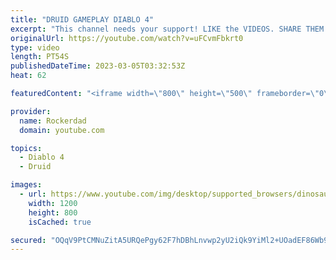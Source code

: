 ```yaml
---
title: "DRUID GAMEPLAY DIABLO 4"
excerpt: "This channel needs your support! LIKE the VIDEOS. SHARE THEM. SUBSCRIBE. COMMENT! Join our Discord Server!"
originalUrl: https://youtube.com/watch?v=uFCvmFbkrt0
type: video
length: PT54S
publishedDateTime: 2023-03-05T03:32:53Z
heat: 62

featuredContent: "<iframe width=\"800\" height=\"500\" frameborder=\"0\" src=\"https://www.youtube.com/embed/uFCvmFbkrt0\" allow=\"accelerometer; autoplay; encrypted-media; gyroscope; picture-in-picture\" allowfullscreen></iframe>"

provider:
  name: Rockerdad
  domain: youtube.com

topics:
  - Diablo 4
  - Druid

images:
  - url: https://www.youtube.com/img/desktop/supported_browsers/dinosaur.png
    width: 1200
    height: 800
    isCached: true

secured: "OQqV9PtCMNuZitA5URQePgy62F7hDBhLnvwp2yU2iQk9YiMl2+UOadEF86Wb9Ytgts6bMjuX+V9DRSpvp5Jo2JP8qdwnsgyz3WRPJfL8dQlZvJqGbEMPXS9JJx1pN0HYNRRnqnZMumxAWiIL9khNfDQe7BUYAcW73c+MtnkGeOD43ORRAMJIyfnEADIPRT7MfLShPctAhPcgCRTCDuBoSN9WKQx6Xx+BU8FSzZCzl/TDIVKLnlC7T/n8m9YqBZQKkERP8EaMQDGs4GJqEPZ2xN2nI3NE/2aXOEHFyKFWV+68pAHNXHTaFmtZhosJVd4RNDPN9EiM26CTkVCBkQK0sW5wSpEYeA13H8wLD9tWBh1u2+5KPPo3VKRj0TLJOEjIBgr7O6WKxCTefiXrqYoabudQrVYlBNMOgX26Ok/qvvw=;JeoHPKcb9a4AQz9k8hR8Kg=="
---
```


